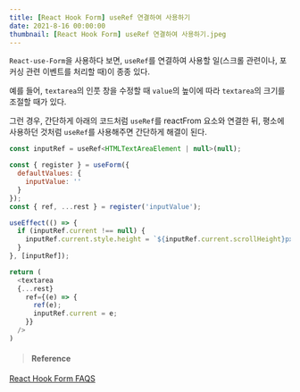 ```yaml
---
title: [React Hook Form] useRef 연결하여 사용하기
date: 2021-8-16 00:00:00
thumbnail: [React Hook Form] useRef 연결하여 사용하기.jpeg
---
```


`React-use-Form`을 사용하다 보면, `useRef`를 연결하여 사용할 일(스크롤 관련이나, 포커싱 관련 이벤트를 처리할 때)이 종종 있다.

예를 들어, `textarea`의 인풋 창을 수정할 때 `value`의 높이에 따라 `textarea`의 크기를 조절할 때가 있다.

그런 경우, 간단하게 아래의 코드처럼 `useRef`를 reactFrom 요소와 연결한 뒤, 평소에 사용하던 것처럼 `useRef`를 사용해주면 간단하게 해결이 된다.

```js
const inputRef = useRef<HTMLTextAreaElement | null>(null);

const { register } = useForm({
  defaultValues: {
    inputValue: ''
  }
});
const { ref, ...rest } = register('inputValue');

useEffect(() => {
  if (inputRef.current !== null) {
    inputRef.current.style.height = `${inputRef.current.scrollHeight}px`;
  }
}, [inputRef]);

```
```js
return (
  <textarea
  {...rest}
    ref={(e) => {
      ref(e);
      inputRef.current = e;
    }}
  />
)
```

>#### Reference
[React Hook Form FAQS](https://react-hook-form.com/faqs#question5)
